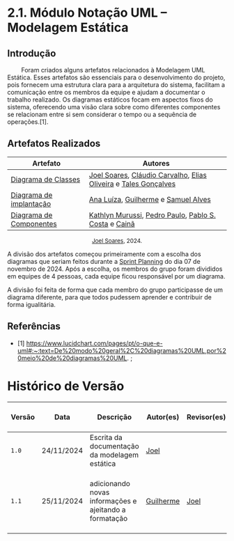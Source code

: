 # 2.1. Módulo Notação UML – Modelagem Estática

## Introdução

&emsp;&emsp; Foram criados alguns artefatos relacionados à Modelagem UML Estática. Esses artefatos são essenciais para o desenvolvimento do projeto, pois fornecem uma estrutura clara para a arquitetura do sistema, facilitam a comunicação entre os membros da equipe e ajudam a documentar o trabalho realizado. Os diagramas estáticos focam em aspectos fixos do sistema, oferecendo uma visão clara sobre como diferentes componentes se relacionam entre si sem considerar o tempo ou a sequência de operações.[1].

## Artefatos Realizados



| Artefato | Autores |
|----|----|
| [Diagrama de Classes](/Modelagem/2.1.1.DiagramaDeClasses.md) | [Joel Soares](JoelGH), [Cláudio Carvalho](ClaudioGH), [Elias Oliveira](EliasGH) e [Tales Gonçalves](TalesGH) |
|[Diagrama de implantação](/Modelagem/2.1.2.diagrama-de-implantacao.md) | [Ana Luíza](AnaGH), [Guilherme](GuilhermeGH) e [Samuel Alves](SamuelGH) |
| [Diagrama de Componentes](/Modelagem/2.1.3.DiagramaDeComponentes.md) | [Kathlyn Murussi](KathlynGH), [Pedro Paulo](PedroPGH), [Pablo S. Costa](PabloGH) e [Cainã](CainaGH)|

</center>

<font size="2"><p style="text-align: center">[Joel Soares](JoelGH), 2024.</p></font>

A divisão dos artefatos começou primeiramente com a escolha dos diagramas que seriam feitos durante a [Sprint Planning](/atas/ata_03.md) do dia 07 de novembro de 2024. Após a escolha, os membros do grupo foram divididos em equipes de 4 pessoas, cada equipe ficou responsável por um diagrama. 

A divisão foi feita de forma que cada membro do grupo participasse de um diagrama diferente, para que todos pudessem aprender e contribuir de forma igualitária.


## Referências

- [1] https://www.lucidchart.com/pages/pt/o-que-e-uml#:~:text=De%20modo%20geral%2C%20diagramas%20UML,por%20meio%20de%20diagramas%20UML. ;


# Histórico de Versão
| Versão | Data | Descrição | Autor(es) | Revisor(es) | Detalhes da Revisão|
|------|--------|-----------|-----------| ----------- | -------------------|
| `1.0` | 24/11/2024 | Escrita da documentação da modelagem estática | [Joel][JoelGH] | | |
| `1.1` | 25/11/2024 | adicionando novas informações e ajeitando a formatação | [Guilherme][GuilhermeGH]|[Joel][JoelGH] | Foi adicionado os autores que realizaram cada artefato |


[AnaGH]: https://github.com/analufernanndess
[CainaGH]: https://github.com/freitasc
[ClaudioGH]: https://github.com/claudiohsc
[EliasGH]: https://github.com/EliasOliver21
[GuilhermeGH]: https://github.com/gmeister18
[JoelGH]: https://github.com/JoelSRangel
[KathlynGH]: https://github.com/klmurussi
[PabloGH]: https://github.com/pabloheika
[PedroRGH]: https://github.com/pedro-rodiguero
[PedroPGH]: https://github.com/Pedrin0030
[SamuelGH]: https://github.com/samuelalvess
[TalesGH]: https://github.com/TalesRG
